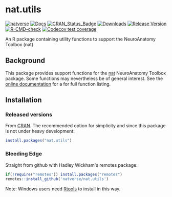# nat.utils
<!-- badges: start -->
[![natverse](https://img.shields.io/badge/natverse-Part%20of%20the%20natverse-a241b6)](https://natverse.org/)
[![Docs](https://img.shields.io/badge/docs-100%25-brightgreen.svg)](https://natverse.org/nat.utils/reference/)
[![CRAN_Status_Badge](https://www.r-pkg.org/badges/version/nat.utils)](https://cran.r-project.org/package=nat.utils) 
[![Downloads](https://cranlogs.r-pkg.org/badges/nat.utils?color=brightgreen)](https://cran.r-project.org/package=nat.utils)
[![Release Version](https://img.shields.io/github/release/natverse/nat.utils.svg)](https://github.com/natverse/nat.utils/releases/latest) 
[![R-CMD-check](https://github.com/natverse/nat.utils/workflows/R-CMD-check/badge.svg)](https://github.com/natverse/nat.utils/actions)
[![Codecov test coverage](https://codecov.io/gh/natverse/nat.utils/branch/master/graph/badge.svg)](https://app.codecov.io/gh/natverse/nat.utils?branch=master)
<!-- badges: end -->

An R package containing utility functions to support the NeuroAnatomy Toolbox (nat)

## Background
This package provides support functions for the [nat](https://github.com/natverse/nat)
NeuroAnatomy Toolbox package. Some functions may nevertheless be of general 
interest. See the [online documentation](https://natverse.org/nat.utils/reference/) 
for a for full function listing.

## Installation

### Released versions
From [CRAN](https://cran.r-project.org/package=nat.utils). The recommended
option for simplicity and since this package is not under heavy development:

```r
install.packages("nat.utils")
```

### Bleeding Edge
Straight from github with Hadley Wickham's remotes package:

```r
if(!require("remotes")) install.packages("remotes")
remotes::install_github('natverse/nat.utils')
```
Note: Windows users need [Rtools](https://www.murdoch-sutherland.com/Rtools/) to
install in this way.
